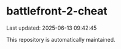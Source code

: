 # battlefront-2-cheat

Last updated: 2025-06-13 09:42:45

This repository is automatically maintained.
